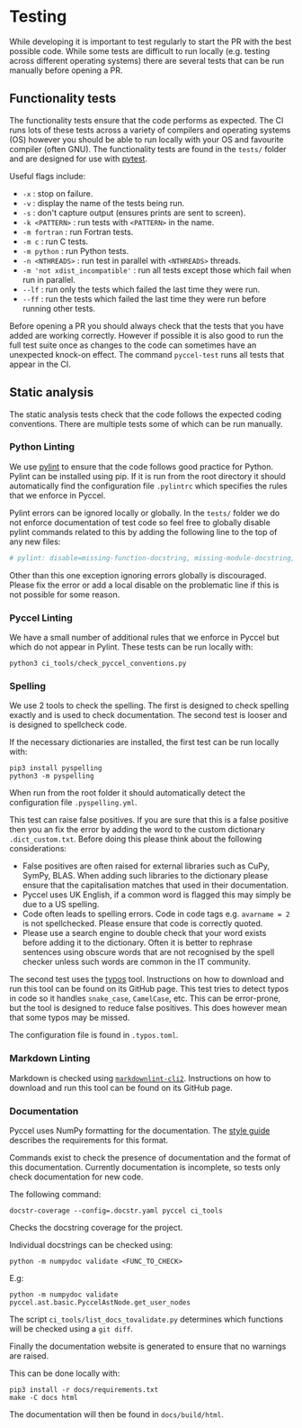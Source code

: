 # Testing

While developing it is important to test regularly to start the PR with the best possible code. While some tests are difficult to run locally (e.g. testing across different operating systems) there are several tests that can be run manually before opening a PR.

## Functionality tests

The functionality tests ensure that the code performs as expected. The CI runs lots of these tests across a variety of compilers and operating systems (OS) however you should be able to run locally with your OS and favourite compiler (often GNU). The functionality tests are found in the `tests/` folder and are designed for use with [pytest](https://docs.pytest.org/en/stable/).

Useful flags include:

- `-x` : stop on failure.
- `-v` : display the name of the tests being run.
- `-s` : don't capture output (ensures prints are sent to screen).
- `-k <PATTERN>` : run tests with `<PATTERN>` in the name.
- `-m fortran` : run Fortran tests.
- `-m c` : run C tests.
- `-m python` : run Python tests.
- `-n <NTHREADS>` : run test in parallel with `<NTHREADS>` threads.
- `-m 'not xdist_incompatible'` : run all tests except those which fail when run in parallel.
- `--lf` : run only the tests which failed the last time they were run.
- `--ff` : run the tests which failed the last time they were run before running other tests.

Before opening a PR you should always check that the tests that you have added are working correctly. However if possible it is also good to run the full test suite once as changes to the code can sometimes have an unexpected knock-on effect. The command `pyccel-test` runs all tests that appear in the CI.

## Static analysis

The static analysis tests check that the code follows the expected coding conventions. There are multiple tests some of which can be run manually.

### Python Linting

We use [pylint](https://docs.pylint.org/run.html) to ensure that the code follows good practice for Python. Pylint can be installed using pip. If it is run from the root directory it should automatically find the configuration file `.pylintrc` which specifies the rules that we enforce in Pyccel.

Pylint errors can be ignored locally or globally. In the `tests/` folder we do not enforce documentation of test code so feel free to globally disable pylint commands related to this by adding the following line to the top of any new files:

```python
# pylint: disable=missing-function-docstring, missing-module-docstring, missing-class-docstring
```

Other than this one exception ignoring errors globally is discouraged. Please fix the error or add a local disable on the problematic line if this is not possible for some reason.

### Pyccel Linting

We have a small number of additional rules that we enforce in Pyccel but which do not appear in Pylint. These tests can be run locally with:

```
python3 ci_tools/check_pyccel_conventions.py
```

### Spelling

We use 2 tools to check the spelling. The first is designed to check spelling exactly and is used to check documentation. The second test is looser and is designed to spellcheck code.

If the necessary dictionaries are installed, the first test can be run locally with:

```
pip3 install pyspelling
python3 -m pyspelling
```

When run from the root folder it should automatically detect the configuration file `.pyspelling.yml`.

This test can raise false positives. If you are sure that this is a false positive then you an fix the error by adding the word to the custom dictionary `.dict_custom.txt`. Before doing this please think about the following considerations:

- False positives are often raised for external libraries such as CuPy, SymPy, BLAS. When adding such libraries to the dictionary please ensure that the capitalisation matches that used in their documentation.
- Pyccel uses UK English, if a common word is flagged this may simply be due to a US spelling.
- Code often leads to spelling errors. Code in code tags e.g. `avarname = 2` is not spellchecked. Please ensure that code is correctly quoted.
- Please use a search engine to double check that your word exists before adding it to the dictionary. Often it is better to rephrase sentences using obscure words that are not recognised by the spell checker unless such words are common in the IT community.

The second test uses the [typos](https://github.com/crate-ci/typos) tool. Instructions on how to download and run this tool can be found on its GitHub page.
This test tries to detect typos in code so it handles `snake_case`, `CamelCase`, etc. This can be error-prone, but the tool is designed to reduce false positives. This does however mean that some typos may be missed.

The configuration file is found in `.typos.toml`.

### Markdown Linting

Markdown is checked using [`markdownlint-cli2`](https://github.com/DavidAnson/markdownlint-cli2). Instructions on how to download and run this tool can be found on its GitHub page.

### Documentation

Pyccel uses NumPy formatting for the documentation. The [style guide](https://numpydoc.readthedocs.io/en/latest/format.html) describes the requirements for this format.

Commands exist to check the presence of documentation and the format of this documentation.
Currently documentation is incomplete, so tests only check documentation for new code.

The following command:

```
docstr-coverage --config=.docstr.yaml pyccel ci_tools
```

Checks the docstring coverage for the project.

Individual docstrings can be checked using:

```
python -m numpydoc validate <FUNC_TO_CHECK>
```

E.g:

```
python -m numpydoc validate pyccel.ast.basic.PyccelAstNode.get_user_nodes
```

The script `ci_tools/list_docs_tovalidate.py` determines which functions will be checked using a `git diff`.

Finally the documentation website is generated to ensure that no warnings are raised.

This can be done locally with:

```
pip3 install -r docs/requirements.txt
make -C docs html
```

The documentation will then be found in `docs/build/html`.
